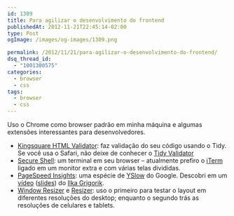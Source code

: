 ```yaml
---
id: 1309
title: Para agilizar o desenvolvimento do frontend
publishedAt: 2012-11-21T22:45:14-02:00
type: Post
ogImage: /images/og-images/1309.png

permalink: /2012/11/21/para-agilizar-o-desenvolvimento-do-frontend/
dsq_thread_id:
  - "1001300575"
categories:
  - browser
  - css
tags:
  - browser
  - css
---
```

Uso o Chrome como browser padrão em minha máquina e algumas extensões interessantes para desenvolvedores.

  * [Kingsquare HTML Validator](https://chrome.google.com/webstore/detail/kingsquare-html-validator/anjdemaoejlpgmnmkijdemoiebcddhkc): faz validação do seu código usando o Tidy. Se você usa o Safari, não deixe de conhecer o [Tidy Validator](http://zappatic.net/projects/safarivalidator)
  * [Secure Shell](https://chrome.google.com/webstore/detail/secure-shell/pnhechapfaindjhompbnflcldabbghjo): um terminal em seu browser – atualmente prefiro o [iTerm](http://iterm2.com/) ligado em um monitor extra e com várias telas divididas.
  * [PageSpeed Insights](https://chrome.google.com/webstore/detail/pagespeed-insights-by-goo/gplegfbjlmmehdoakndmohflojccocli): uma espécie de [YSlow](https://chrome.google.com/webstore/detail/yslow/ninejjcohidippngpapiilnmkgllmakh) do Google. Descobri em um [vídeo](https://www.youtube.com/watch?v=BaneWEqNcpE) ([slides](http://www.igvita.com/slides/2012/devtools-tips-and-tricks/#1)) do [Ilka Grigorik](http://www.igvita.com/).
  * [Window Resizer](https://chrome.google.com/webstore/detail/window-resizer/kkelicaakdanhinjdeammmilcgefonfh) e [Resizer](https://chrome.google.com/webstore/detail/resizer/gekhbemhcekbaodnijabeajoeolfplbp?hl=en-US&gl=US): uso o primeiro para testar o layout em diferentes resoluções do desktop; enquanto o segundo trás as resoluções de celulares e tablets.
